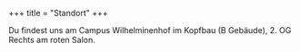 +++
title = "Standort"
+++

Du findest uns am Campus Wilhelminenhof im Kopfbau (B Gebäude), 2. OG Rechts am roten Salon.
